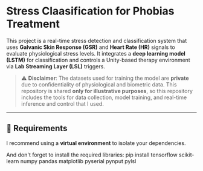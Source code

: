 # Stress Claasification for Phobias Treatment

This project is a real-time stress detection and classification system that uses **Galvanic Skin Response (GSR)** and **Heart Rate (HR)** signals to evaluate physiological stress levels. It integrates a **deep learning model (LSTM)** for classification and controls a Unity-based therapy environment via **Lab Streaming Layer (LSL)** triggers.


> ⚠️ **Disclaimer**: The datasets used for training the model are **private** due to confidentiality of physiological and biometric data. This repository is shared **only for illustrative purposes**, so this repository includes the tools for data collection, model training, and real-time inference and control that I used.

---

## 🔧 Requirements

I recommend using a **virtual environment** to isolate your dependencies.

And don't forget to install the required libraries:
pip install tensorflow scikit-learn numpy pandas matplotlib pyserial pynput pylsl
